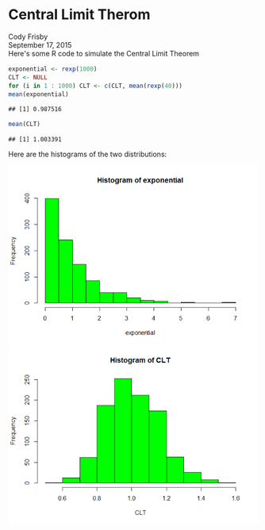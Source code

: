 # Central Limit Therom
Cody Frisby  
September 17, 2015  
Here's some R code to simulate the Central Limit Theorem


```r
exponential <- rexp(1000)
CLT <- NULL
for (i in 1 : 1000) CLT <- c(CLT, mean(rexp(40)))
mean(exponential)
```

```
## [1] 0.987516
```

```r
mean(CLT)
```

```
## [1] 1.003391
```

Here are the histograms of the two distributions:

![](CLT_files/figure-html/unnamed-chunk-2-1.png) ![](CLT_files/figure-html/unnamed-chunk-2-2.png) 
